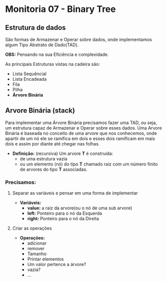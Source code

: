 # Monitoria 07 - Binary Tree


## Estrutura de dados
São formas de Armazenar e Operar sobre dados, onde implementamos algum Tipo Abstrato de Dado(TAD).


**OBS:** Pensando na sua Eficiência e complexidade.

As principais Estruturas vistas na cadeira são:
* Lista Sequêncial
* Lista Encadeada
* Fila
* Pilha
* **Árvore Binária**

## Arvore Binária (stack)
Para implementar uma Árvore Binária precisamos fazer uma TAD, ou seja, um estrutura capaz de Armazenar e Operar sobre esses dados. Uma Arvore Binária é baseada no conceito de uma arvore que nos conhecemos, onde apartir de um nó ele se ramifica em dois e esses dois ramificam em mais dois e assim por diante até chegar nas folhas.

* **Definição:** (recursiva) Um arvore **T** é construida:
    * de uma estrutura vazia
    * ou um elemento (nó) do tipo **T** chamado raiz com um número finito de arvores do tipo **T** associadas.

### Precisamos:
1. Separar as variáveis e pensar em uma forma de implementar
    * **Variáveis:**
        * **value:** a raiz da arvore(ou o nó de uma sub arvore)
        * **left:** Ponteiro para o nó da Esquerda
        * **right:** Ponteiro para o nó da Direita

2. Criar as operações 
    * **Operações:**
        * adicionar
        * remover
        * Tamanho
        * Printar elementos
        * Um valor pertence a árvore?
        * vazia?
        * ...